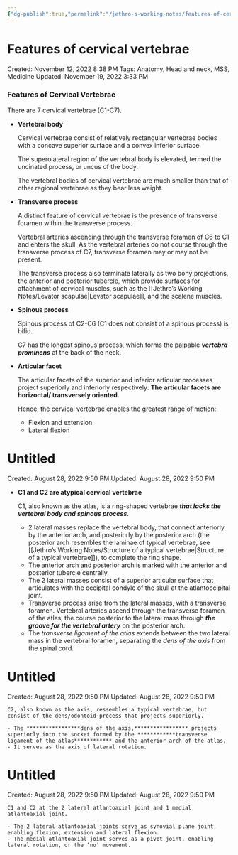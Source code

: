 ```yaml
---
{"dg-publish":true,"permalink":"/jethro-s-working-notes/features-of-cervical-vertebrae/","dgPassFrontmatter":true}
---
```



# Features of cervical vertebrae

Created: November 12, 2022 8:38 PM
Tags: Anatomy, Head and neck, MSS, Medicine
Updated: November 19, 2022 3:33 PM

### Features of Cervical Vertebrae

There are 7 cervical vertebrae (C1-C7).

- ****************************Vertebral body****************************
    
    Cervical vertebrae consist of relatively rectangular vertebrae bodies with a concave superior surface and a convex inferior surface.
    
    The superolateral region of the vertebral body is elevated, termed the uncinated process, or uncus of the body.
    
    The vertebral bodies of cervical vertebrae are much smaller than that of other regional vertebrae as they bear less weight.
    
- ************************************Transverse process************************************
    
    A distinct feature of cervical vertebrae is the presence of transverse foramen within the transverse process.
    
    Vertebral arteries ascending through the transverse foramen of C6 to C1 and enters the skull. As the vertebral arteries do not course through the transverse process of C7, transverse foramen may or may not be present.
    
    The transverse process also terminate laterally as two bony projections, the anterior and posterior tubercle, which provide surfaces for attachment of cervical muscles, such as the [[Jethro’s Working Notes/Levator scapulae\|Levator scapulae]], and the scalene muscles.
    
- ******************************Spinous process******************************
    
    Spinous process of C2-C6 (C1 does not consist of a spinous process) is bifid.
    
    C7 has the longest spinous process, which forms the palpable *******************vertebra prominens******************* at the back of the neck.
    
- ******************************Articular facet******************************
    
    The articular facets of the superior and inferior articular processes project superiorly and inferiorly respectively: ******The articular facets are horizontal/ transversely oriented.******
    
    Hence, the cervical vertebrae enables the greatest range of motion:
    
    - Flexion and extension
    - Lateral flexion


<div class="transclusion internal-embed is-loaded"><div class="markdown-embed">





# Untitled

Created: August 28, 2022 9:50 PM
Updated: August 28, 2022 9:50 PM

</div></div>


- ********************************C1 and C2 are atypical cervical vertebrae********************************
    
    C1, also known as the atlas, is a ring-shaped vertebrae *************************************************that lacks the vertebral body and spinous process*************************************************.
    
    - 2 lateral masses replace the vertebral body, that connect anteriorly by the anterior arch, and posteriorly by the posterior arch (the posterior arch resembles the laminae of typical vertebrae, see [[Jethro’s Working Notes/Structure of a typical vertebrae\|Structure of a typical vertebrae]]), to complete the ring shape.
    - The anterior arch and posterior arch is marked with the anterior and posterior tubercle centrally.
    - The 2 lateral masses consist of a superior articular surface that articulates with the occipital condyle of the skull at the atlantoccipital joint.
    - Transverse process arise from the lateral masses, with a transverse foramen. Vertebral arteries ascend through the transverse foramen of the atlas, the course posterior to the lateral mass through ***********************************the groove for the vertebral artery*********************************** on the posterior arch.
    - The *transverse ligament of the atlas* extends between the two lateral mass in the vertebral foramen, separating the *dens of the axis* from the spinal cord.
    
    
<div class="transclusion internal-embed is-loaded"><div class="markdown-embed">





# Untitled

Created: August 28, 2022 9:50 PM
Updated: August 28, 2022 9:50 PM

</div></div>

    
    C2, also known as the axis, ressembles a typical vertebrae, but consist of the dens/odontoid process that projects superiorly.
    
    - The *****************dens of the axis,***************** projects superiorly into the socket formed by the ************transverse ligament of the atlas************ and the anterior arch of the atlas.
    - It serves as the axis of lateral rotation.
    
    
<div class="transclusion internal-embed is-loaded"><div class="markdown-embed">





# Untitled

Created: August 28, 2022 9:50 PM
Updated: August 28, 2022 9:50 PM

</div></div>

    
    C1 and C2 at the 2 lateral atlantoaxial joint and 1 medial atlantoaxial joint.
    
    - The 2 lateral atlantoaxial joints serve as synovial plane joint, enabling flexion, extension and lateral flexion.
    - The medial atlantoaxial joint serves as a pivot joint, enabling lateral rotation, or the ‘no’ movement.
